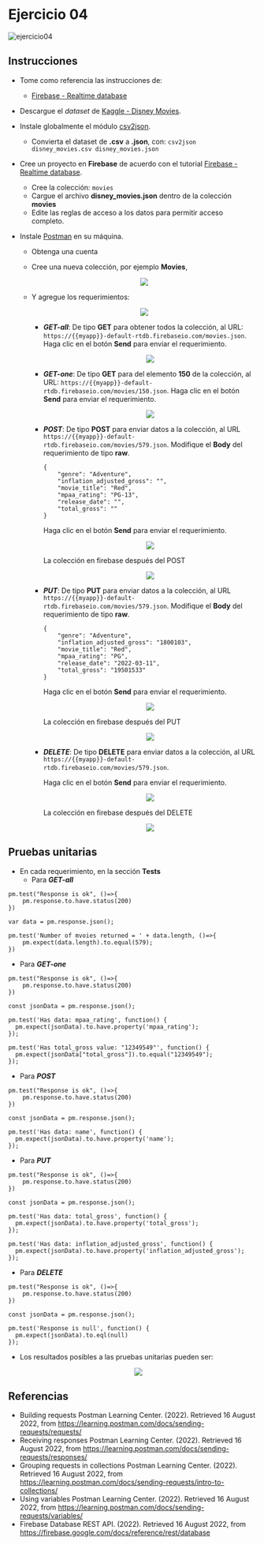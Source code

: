 # Ejercicio 04

![ejercicio04](imagenes/ejercicio04.png)


## Instrucciones

* Tome como referencia las instrucciones de:

  + [Firebase - Realtime database](https://dawfiec.github.io/DAWM-2022/tutoriales/firebase_realtime_database.html)

* Descargue el _dataset_ de [Kaggle - Disney Movies](https://www.kaggle.com/datasets/prateekmaj21/disney-movies).
* Instale globalmente el módulo [csv2json](https://www.npmjs.com/package/csv2json).
  + Convierta el dataset de **.csv** a **.json**, con: `csv2json disney_movies.csv disney_movies.json`
* Cree un proyecto en **Firebase** de acuerdo con el tutorial [Firebase - Realtime database](https://dawfiec.github.io/DAWM-2022/tutoriales/firebase_realtime_database.html).
  + Cree la colección: `movies`
  + Cargue el archivo **disney_movies.json** dentro de la colección **movies**
  + Edite las reglas de acceso a los datos para permitir acceso completo.
* Instale [Postman](https://learning.postman.com/docs/getting-started/installation-and-updates/) en su máquina.
  + Obtenga una cuenta
  + Cree una nueva colección, por ejemplo **Movies**,
    <p align="center">  
      <img src="imagenes/collection.png">
    </p>


  + Y agregue los requerimientos:
    <p align="center"> 
      <img src="imagenes/request.png">
    </p>

    - _**GET-all**_: De tipo **GET** para obtener todos la colección, al URL: `https://{{myapp}}-default-rtdb.firebaseio.com/movies.json`. Haga clic en el botón **Send** para enviar el requerimiento.
      <p align="center">  
        <img src="imagenes/GET-all.png">
      </p>

    - _**GET-one**_: De tipo **GET** para del elemento **150** de la colección, al URL: `https://{{myapp}}-default-rtdb.firebaseio.com/movies/150.json`. Haga clic en el botón **Send** para enviar el requerimiento.
      <p align="center">  
        <img src="imagenes/GET-one.png">
      </p>

    - _**POST**_: De tipo **POST** para enviar datos a la colección, al URL `https://{{myapp}}-default-rtdb.firebaseio.com/movies/579.json`. Modifique el **Body** del requerimiento de tipo **raw**. 
      ```
      {
          "genre": "Adventure",
          "inflation_adjusted_gross": "",
          "movie_title": "Red",
          "mpaa_rating": "PG-13",
          "release_date": "",
          "total_gross": ""
      }
      ```

      Haga clic en el botón **Send** para enviar el requerimiento.
      <p align="center">  
        <img src="imagenes/POST.png">
      </p>

      La colección en firebase después del POST
      <p align="center">  
        <img src="imagenes/firebase_POST.png">
      </p>

    - _**PUT**_: De tipo **PUT** para enviar datos a la colección, al URL `https://{{myapp}}-default-rtdb.firebaseio.com/movies/579.json`.  Modifique el **Body** del requerimiento de tipo **raw**. 
      ```
      {
          "genre": "Adventure",
          "inflation_adjusted_gross": "1800103",
          "movie_title": "Red",
          "mpaa_rating": "PG",
          "release_date": "2022-03-11",
          "total_gross": "19501533"
      }
      ```

      Haga clic en el botón **Send** para enviar el requerimiento.
      <p align="center">  
        <img src="imagenes/PUT.png">
      </p>

      La colección en firebase después del PUT
      <p align="center">  
        <img src="imagenes/firebase_PUT.png">
      </p>

    - _**DELETE**_: De tipo **DELETE** para enviar datos a la colección, al URL `https://{{myapp}}-default-rtdb.firebaseio.com/movies/579.json`. 

      Haga clic en el botón **Send** para enviar el requerimiento.
      <p align="center">  
        <img src="imagenes/DELETE.png">
      </p>

      La colección en firebase después del DELETE
      <p align="center">  
        <img src="imagenes/firebase_DELETE.png">
      </p>


## Pruebas unitarias

* En cada requerimiento, en la sección **Tests**
  + Para _**GET-all**_ 
```
pm.test("Response is ok", ()=>{
    pm.response.to.have.status(200)
})

var data = pm.response.json();

pm.test('Number of mvoies returned = ' + data.length, ()=>{
    pm.expect(data.length).to.equal(579);
})
```

  + Para _**GET-one**_ 
```
pm.test("Response is ok", ()=>{
    pm.response.to.have.status(200)
})

const jsonData = pm.response.json();

pm.test('Has data: mpaa_rating', function() {
  pm.expect(jsonData).to.have.property('mpaa_rating');
});

pm.test('Has total_gross value: "12349549"', function() {
  pm.expect(jsonData["total_gross"]).to.equal("12349549");
});
```

  + Para _**POST**_ 
```
pm.test("Response is ok", ()=>{
    pm.response.to.have.status(200)
})

const jsonData = pm.response.json();

pm.test('Has data: name', function() {
  pm.expect(jsonData).to.have.property('name');
});
```

  + Para _**PUT**_ 
```
pm.test("Response is ok", ()=>{
    pm.response.to.have.status(200)
})

const jsonData = pm.response.json();

pm.test('Has data: total_gross', function() {
  pm.expect(jsonData).to.have.property('total_gross');
});

pm.test('Has data: inflation_adjusted_gross', function() {
  pm.expect(jsonData).to.have.property('inflation_adjusted_gross');
});
```

  + Para _**DELETE**_ 
```
pm.test("Response is ok", ()=>{
    pm.response.to.have.status(200)
})

const jsonData = pm.response.json();

pm.test('Response is null', function() {
  pm.expect(jsonData).to.eql(null)
});
```


* Los resultados posibles a las pruebas unitarias pueden ser:
  <p align="center">  
    <img src="imagenes/GET-all-TEST.png">
  </p>





## Referencias 

* Building requests Postman Learning Center. (2022). Retrieved 16 August 2022, from https://learning.postman.com/docs/sending-requests/requests/
* Receiving responses Postman Learning Center. (2022). Retrieved 16 August 2022, from https://learning.postman.com/docs/sending-requests/responses/
* Grouping requests in collections Postman Learning Center. (2022). Retrieved 16 August 2022, from https://learning.postman.com/docs/sending-requests/intro-to-collections/
* Using variables Postman Learning Center. (2022). Retrieved 16 August 2022, from https://learning.postman.com/docs/sending-requests/variables/
* Firebase Database REST API. (2022). Retrieved 16 August 2022, from https://firebase.google.com/docs/reference/rest/database